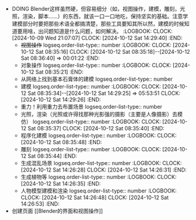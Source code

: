 - DOING Blender这样虽然硬，但容易细分（如，视图操作，建模，雕刻，光照，渲染，脚本……）的东西，就该一口一口地吃，保持坚实的基础。注意学建模部分时要把那些术语全都搞清楚，那些工具要知其所以然，建模的时候知道要用啥，出问题知道是什么问题，如何解决。
  :LOGBOOK:
  CLOCK: [2024-10-09 Wed 21:07:07]
  CLOCK: [2024-10-12 Sat 14:29:40]
  :END:
	- ~~视图操作~~
	  logseq.order-list-type:: number
	  :LOGBOOK:
	  CLOCK: [2024-10-12 Sat 08:35:16]
	  CLOCK: [2024-10-12 Sat 08:35:18]--[2024-10-12 Sat 08:36:40] =>  00:01:22
	  :END:
	- 对象操作
	  logseq.order-list-type:: number
	  :LOGBOOK:
	  CLOCK: [2024-10-12 Sat 08:35:21]
	  :END:
	- 从网络上找到基本石膏体的建模
	  logseq.order-list-type:: number
	- 建模
	  logseq.order-list-type:: number
	  :LOGBOOK:
	  CLOCK: [2024-10-12 Sat 08:35:34]--[2024-10-12 Sat 14:29:25] =>  05:53:51
	  CLOCK: [2024-10-12 Sat 14:29:26]
	  :END:
	- 重力！利用重力去布置场景
	  logseq.order-list-type:: number
	- 光照，渲染（光照或许得找那种光影强的摄影（主要是人像摄影）去模仿）
	  logseq.order-list-type:: number
	  :LOGBOOK:
	  CLOCK: [2024-10-12 Sat 08:35:37]
	  CLOCK: [2024-10-12 Sat 08:35:40]
	  :END:
	- 程序化建模
	  logseq.order-list-type:: number
	  :LOGBOOK:
	  CLOCK: [2024-10-12 Sat 08:35:48]
	  :END:
	- 雕刻
	  logseq.order-list-type:: number
	  :LOGBOOK:
	  CLOCK: [2024-10-12 Sat 08:35:44]
	  :END:
	- 生成混乱场景
	  logseq.order-list-type:: number
	  :LOGBOOK:
	  CLOCK: [2024-10-12 Sat 14:26:28]
	  CLOCK: [2024-10-12 Sat 14:26:31]
	  :END:
	- 生成植物等
	  logseq.order-list-type:: number
	  :LOGBOOK:
	  CLOCK: [2024-10-12 Sat 14:26:35]
	  :END:
	- 人物模型建模和渲染
	  logseq.order-list-type:: number
	  :LOGBOOK:
	  CLOCK: [2024-10-12 Sat 14:26:48]
	  CLOCK: [2024-10-12 Sat 14:26:53]
	  :END:
- 创建页面 [[Blender的界面和视图操作]]